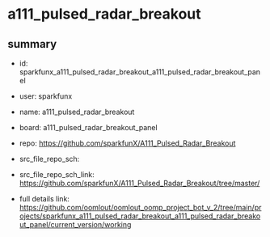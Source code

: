 # a111_pulsed_radar_breakout
 
## summary 
* id: sparkfunx_a111_pulsed_radar_breakout_a111_pulsed_radar_breakout_panel
* user: sparkfunx
* name: a111_pulsed_radar_breakout
* board: a111_pulsed_radar_breakout_panel
* repo: https://github.com/sparkfunX/A111_Pulsed_Radar_Breakout



* src_file_repo_sch: 
* src_file_repo_sch_link: https://github.com/sparkfunX/A111_Pulsed_Radar_Breakout/tree/master/
* full details link: https://github.com/oomlout/oomlout_oomp_project_bot_v_2/tree/main/projects/sparkfunx_a111_pulsed_radar_breakout_a111_pulsed_radar_breakout_panel/current_version/working  







